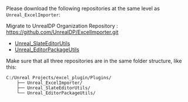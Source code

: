 Please download the following repositories at the same level as `Unreal_ExcelImporter`:

Migrate to UnrealDP Organization Repository
: https://github.com/UnrealDP/ExcelImporter.git



- [Unreal_SlateEditorUtils](https://github.com/dipi0123/Unreal_SlateEditorUtils.git)
- [Unreal_EditorPackageUtils](https://github.com/dipi0123/Unreal_EditorPackageUtils.git)

Make sure that all three repositories are in the same folder structure, like this:

```
C:/Unreal Projects/excel_plugin/Plugins/
    ├── Unreal_ExcelImporter/
    ├── Unreal_SlateEditorUtils/
    └── Unreal_EditorPackageUtils/
```
